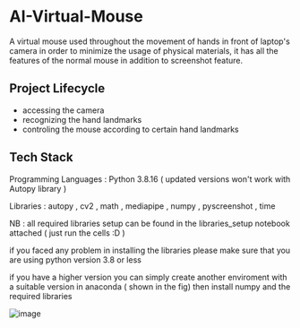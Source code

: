 # AI-Virtual-Mouse
A virtual mouse used throughout the movement of hands in front of laptop's camera in order to minimize the usage of physical materials, it has all the features of the normal mouse in addition to screenshot feature.

## Project Lifecycle 

- accessing the camera 
- recognizing the hand landmarks 
- controling the mouse according to certain hand landmarks

## Tech Stack

Programming Languages : Python 3.8.16 ( updated versions won't work with Autopy library )

Libraries : autopy , cv2 , math , mediapipe , numpy , pyscreenshot , time

NB : all required libraries setup can be found in the libraries_setup notebook attached ( just run the cells :D ) 

if you faced any problem in installing the libraries please make sure that you are using python version 3.8 or less 

if you have a higher version you can simply create another enviroment with a suitable version in anaconda ( shown in the fig) then install numpy and the required libraries 

![image](https://user-images.githubusercontent.com/61950036/222779052-f79472f1-75c8-4290-85de-62686234c3b0.png)


